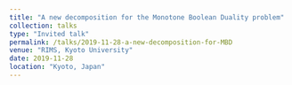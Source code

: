 ```yaml
---
title: "A new decomposition for the Monotone Boolean Duality problem"
collection: talks
type: "Invited talk"
permalink: /talks/2019-11-28-a-new-decomposition-for-MBD
venue: "RIMS, Kyoto University"
date: 2019-11-28
location: "Kyoto, Japan"
---
```

